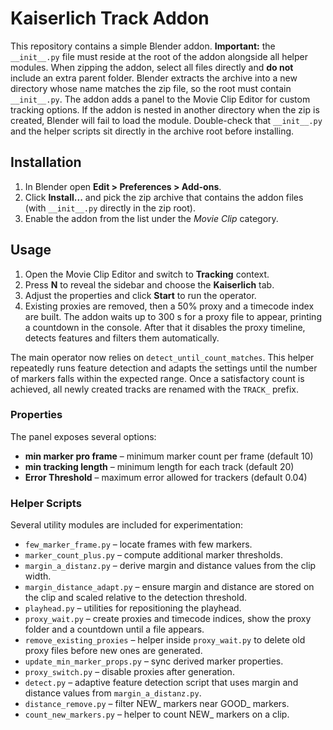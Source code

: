 # Kaiserlich Track Addon

This repository contains a simple Blender addon. **Important:** the
`__init__.py` file must reside at the root of the addon alongside all helper
modules. When zipping the addon, select all files directly and **do not**
include an extra parent folder. Blender extracts the archive into a new
directory whose name matches the zip file, so the root must contain
`__init__.py`. The addon adds a panel to the Movie Clip Editor for custom
tracking options.
If the addon is nested in another directory when the zip is created,
Blender will fail to load the module. Double-check that `__init__.py` and
the helper scripts sit directly in the archive root before installing.

## Installation
1. In Blender open **Edit > Preferences > Add-ons**.
2. Click **Install...** and pick the zip archive that contains the addon files
   (with `__init__.py` directly in the zip root).
3. Enable the addon from the list under the *Movie Clip* category.

## Usage
1. Open the Movie Clip Editor and switch to **Tracking** context.
2. Press **N** to reveal the sidebar and choose the **Kaiserlich** tab.
3. Adjust the properties and click **Start** to run the operator.
4. Existing proxies are removed, then a 50% proxy and a timecode
   index are built. The addon waits up to 300&nbsp;s for a proxy
   file to appear, printing a countdown in the console. After that it
   disables the proxy timeline, detects features and filters them
   automatically.

The main operator now relies on `detect_until_count_matches`. This helper
repeatedly runs feature detection and adapts the settings until the number of
markers falls within the expected range. Once a satisfactory count is achieved,
all newly created tracks are renamed with the ``TRACK_`` prefix.

### Properties

The panel exposes several options:

- **min marker pro frame** – minimum marker count per frame (default 10)
- **min tracking length** – minimum length for each track (default 20)
- **Error Threshold** – maximum error allowed for trackers (default 0.04)

### Helper Scripts

Several utility modules are included for experimentation:

- `few_marker_frame.py` – locate frames with few markers.
- `marker_count_plus.py` – compute additional marker thresholds.
- `margin_a_distanz.py` – derive margin and distance values from the clip width.
- `margin_distance_adapt.py` – ensure margin and distance are stored on the clip and scaled relative to the detection threshold.
- `playhead.py` – utilities for repositioning the playhead.
- `proxy_wait.py` – create proxies and timecode indices, show the proxy folder and a countdown until a file appears.
- `remove_existing_proxies` – helper inside `proxy_wait.py` to delete old proxy files before new ones are generated.
- `update_min_marker_props.py` – sync derived marker properties.
- `proxy_switch.py` – disable proxies after generation.
- `detect.py` – adaptive feature detection script that uses margin and distance values from `margin_a_distanz.py`.
- `distance_remove.py` – filter NEW_ markers near GOOD_ markers.
- `count_new_markers.py` – helper to count NEW_ markers on a clip.

